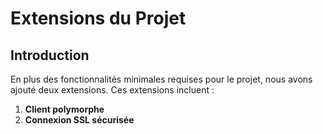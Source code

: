 # Extensions du Projet

## Introduction

En plus des fonctionnalités minimales requises pour le projet, nous avons ajouté deux extensions. Ces extensions incluent :

1. **Client polymorphe**
2. **Connexion SSL sécurisée**
